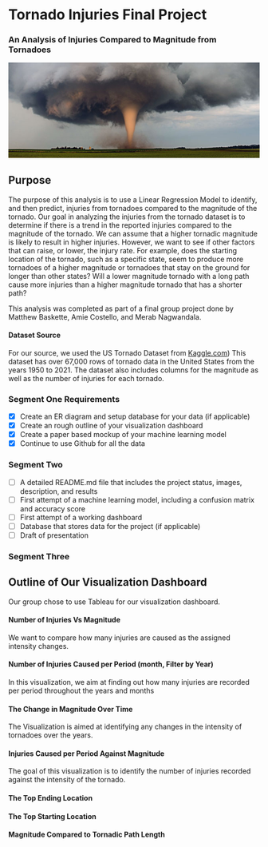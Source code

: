 # Tornado Injuries Final Project
### An Analysis of Injuries Compared to Magnitude from Tornadoes
![tornado_cover](https://github.com/amiecostello22/Tornado_Alley/blob/main/images/tornado_cover.png)

## Purpose
The purpose of this analysis is to use a Linear Regression Model to identify, and then predict, injuries from tornadoes compared to the magnitude of the tornado. Our goal in analyzing the injuries from the tornado dataset is to determine if there is a trend in the reported injuries compared to the magnitude of the tornado. We can assume that a higher tornadic magnitude is likely to result in higher injuries. However, we want to see if other factors that can raise, or lower,  the injury rate. For example, does the starting location of the tornado, such as a specific state, seem to produce more tornadoes of a higher magnitude or tornadoes that stay on the ground for longer than other states? Will a lower magnitude tornado with a long path cause more injuries than a higher magnitude tornado that has a shorter path?

This analysis was completed as part of a final group project done by Matthew Baskette, Amie Costello, and Merab Nagwandala. 

#### Dataset Source
For our source, we used the US Tornado Dataset from [Kaggle.com]([url](https://www.kaggle.com/datasets/danbraswell/us-tornado-dataset-1950-2021).)) 
This dataset has over 67,000 rows of tornado data in the United States from the years 1950 to 2021. The dataset also includes columns for the magnitude as well as the number of injuries for each tornado.
 
 ### Segment One Requirements
- [x] Create an ER diagram and setup database for your data (if applicable)
- [x] Create an rough outline of your visualization dashboard
- [x] Create a paper based mockup of your machine learning model
- [x] Continue to use Github for all the data
 
 ### Segment Two
- [ ] A detailed README.md file that includes the project status, images, description, and results
- [ ] First attempt of a machine learning model, including a confusion matrix and accuracy score
- [ ] First attempt of a working dashboard
- [ ] Database that stores data for the project (if applicable)
- [ ] Draft of presentation

 ### Segment Three
 
## Outline of Our Visualization Dashboard
Our group chose to use Tableau for our visualization dashboard.

#### Number of Injuries Vs Magnitude
We want to compare how many injuries are caused as the assigned intensity changes.
 
#### Number of Injuries Caused per Period (month, Filter by Year)
In this visualization, we aim at finding out how many injuries are recorded per period throughout the years and months
 
#### The Change in Magnitude Over Time
The Visualization is aimed at identifying any changes in the intensity of tornadoes over the years.

#### Injuries Caused per Period Against Magnitude
The goal of this visualization is to identify the number of injuries recorded against the intensity of the tornado.
 
#### The Top Ending Location 

#### The Top Starting Location

#### Magnitude Compared to Tornadic Path Length
